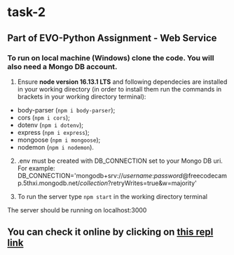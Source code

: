 # task-2

## Part of EVO-Python Assignment - Web Service ##

### To run on local machine (Windows) clone the code. You will also need a Mongo DB account. 

1. Ensure **node version 16.13.1 LTS** and following dependecies are installed in your working directory
(in order to install them run the commands in brackets in your working directory terminal):
  - body-parser (`npm i body-parser`);
  - cors (`npm i cors`);
  - dotenv (`npm i dotenv`);
  - express (`npm i express`);
  - mongoose (`npm i mongoose`);
  - nodemon (`npm i nodemon`).

2. .env must be created with DB_CONNECTION set to your Mongo DB uri.
For example:
DB_CONNECTION='mongodb+srv://*username*:*password*@freecodecamp.5thxi.mongodb.net/*collection*?retryWrites=true&w=majority' 

3. To run the server type `npm start` in the working directory terminal

The server should be running on localhost:3000

## You can check it online by clicking on [this repl link](https://task-2.ivanzlatoff.repl.co/)
